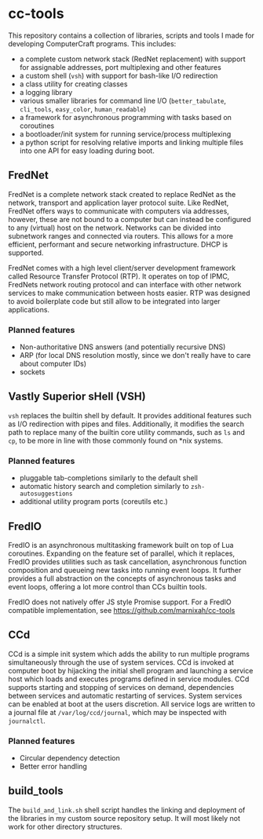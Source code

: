# cc-tools

This repository contains a collection of libraries, scripts and tools I made for developing ComputerCraft programs.
This includes:
- a complete custom network stack (RedNet replacement) with support for assignable addresses, port multiplexing and other features
- a custom shell (`vsh`) with support for bash-like I/O redirection
- a class utility for creating classes
- a logging library
- various smaller libraries for command line I/O (`better_tabulate`, `cli_tools`, `easy_color`, `human_readable`)
- a framework for asynchronous programming with tasks based on coroutines
- a bootloader/init system for running service/process multiplexing
- a python script for resolving relative imports and linking multiple files into one API for easy loading during boot.

## FredNet

FredNet is a complete network stack created to replace RedNet as the network, transport and application layer protocol suite.
Like RedNet, FredNet offers ways to communicate with computers via addresses, however, these are not bound to a computer but
can instead be configured to any (virtual) host on the network. Networks can be divided into subnetwork ranges and connected
via routers. This allows for a more efficient, performant and secure networking infrastructure. DHCP is supported.

FredNet comes with a high level client/server development framework called Resource Transfer Protocol (RTP). It operates on
top of IPMC, FredNets network routing protocol and can interface with other network services to make communication between hosts
easier. RTP was designed to avoid boilerplate code but still allow to be integrated into larger applications.

### Planned features

- Non-authoritative DNS answers (and potentially recursive DNS)
- ARP (for local DNS resolution mostly, since we don't really have to care about computer IDs)
- sockets

## Vastly Superior sHell (VSH)

`vsh` replaces the builtin shell by default. It provides additional features such as I/O redirection with pipes and files.
Additionally, it modifies the search path to replace many of the builtin core utility commands, such as `ls` and `cp`, to
be more in line with those commonly found on *nix systems.

### Planned features

- pluggable tab-completions similarly to the default shell
- automatic history search and completion similarly to `zsh-autosuggestions`
- additional utility program ports (coreutils etc.)

## FredIO

FredIO is an asynchronous multitasking framework built on top of Lua coroutines. Expanding on the feature set of parallel, which
it replaces, FredIO provides utilities such as task cancellation, asynchronous function composition and queueing new tasks into
running event loops. It further provides a full abstraction on the concepts of asynchronous tasks and event loops, offering a lot
more control than CCs builtin tools.

FredIO does not natively offer JS style Promise support. For a FredIO compatible implementation, see https://github.com/marnixah/cc-tools

## CCd

CCd is a simple init system which adds the ability to run multiple programs simultaneously through the use of system services.
CCd is invoked at computer boot by hijacking the initial shell program and launching a service host which loads and executes
programs defined in service modules. CCd supports starting and stopping of services on demand, dependencies between services and
automatic restarting of services. System services can be enabled at boot at the users discretion.
All service logs are written to a journal file at `/var/log/ccd/journal`, which may be inspected with `journalctl`.

### Planned features

- Circular dependency detection
- Better error handling

## build_tools

The `build_and_link.sh` shell script handles the linking and deployment of the libraries in my custom source repository setup. 
It will most likely not work for other directory structures.
